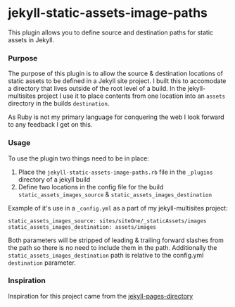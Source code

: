 # jekyll-static-assets-image-paths

This plugin allows you to define source and destination paths for static assets in Jekyll.

### Purpose

The purpose of this plugin is to allow the source & destination locations of static assets to be defined in a Jekyll site project. I built this to accomodate a directory that lives outside of the root level of a build. In the jekyll-multisites project I use it to place contents from one location into an `assets` directory in the builds `destination`.

As Ruby is not my primary language for conquering the web I look forward to any feedback I get on this.

### Usage

To use the plugin two things need to be in place:

1. Place the `jekyll-static-assets-image-paths.rb` file in the `_plugins` directory of a jekyll build
2. Define two locations in the config file for the build `static_assets_images_source` & `static_assets_images_destination`

Example of it's use in a `_config.yml` as a part of my jekyll-multisites project:

```
static_assets_images_source: sites/siteOne/_staticAssets/images
static_assets_images_destination: assets/images
```

Both parameters will be stripped of leading & trailing forward slashes from the path so there is no need to include them in the path. Additionally the `static_assets_images_destination` path is relative to the config.yml `destination` parameter.

### Inspiration

Inspiration for this project came from the [jekyll-pages-directory](https://github.com/bbakersmith/jekyll-pages-directory)

